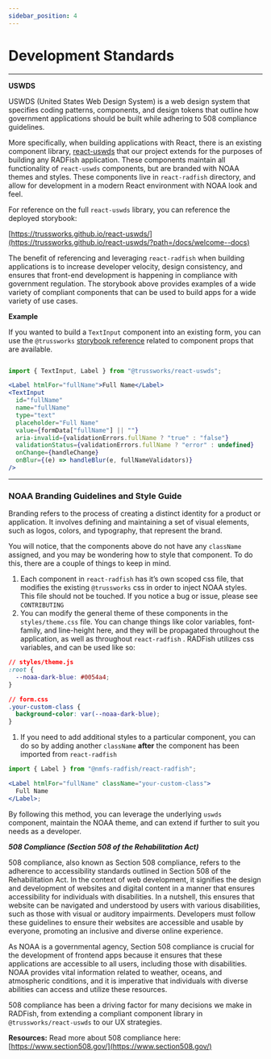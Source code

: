 ```yaml
---
sidebar_position: 4
---
```


# Development Standards

---

**USWDS**

USWDS (United States Web Design System) is a web design system that specifies coding patterns, components, and design tokens that outline how government applications should be built while adhering to 508 compliance guidelines.

More specifically, when building applications with React, there is an existing component library, [react-uswds](https://github.com/trussworks/react-uswds) that our project extends for the purposes of building any RADFish application. These components maintain all functionality of `react-uswds` components, but are branded with NOAA themes and styles. These components live in `react-radfish` directory, and allow for development in a modern React environment with NOAA look and feel.

For reference on the full `react-uswds` library, you can reference the deployed storybook:

[https://trussworks.github.io/react-uswds/](https://trussworks.github.io/react-uswds/?path=/docs/welcome--docs)

The benefit of referencing and leveraging `react-radfish` when building applications is to increase developer velocity, design consistency, and ensures that front-end development is happening in compliance with government regulation. The storybook above provides examples of a wide variety of compliant components that can be used to build apps for a wide variety of use cases.

<!--
<aside>
If you need another component for your application support, please see `CONTRIBUTING` section (In progress)
</aside>
-->

**Example**

If you wanted to build a `TextInput` component into an existing form, you can use the `@trussworks` [storybook reference](https://trussworks.github.io/react-uswds/?path=/docs/components-text-input--docs) related to component props that are available.

```jsx

import { TextInput, Label } from "@trussworks/react-uswds";

<Label htmlFor="fullName">Full Name</Label>
<TextInput
  id="fullName"
  name="fullName"
  type="text"
  placeholder="Full Name"
  value={formData["fullName"] || ""}
  aria-invalid={validationErrors.fullName ? "true" : "false"}
  validationStatus={validationErrors.fullName ? "error" : undefined}
  onChange={handleChange}
  onBlur={(e) => handleBlur(e, fullNameValidators)}
/>
```

---

### **NOAA Branding Guidelines and Style Guide**

Branding refers to the process of creating a distinct identity for a product or application. It involves defining and maintaining a set of visual elements, such as logos, colors, and typography, that represent the brand.

You will notice, that the components above do not have any `className` assigned, and you may be wondering how to style that component. To do this, there are a couple of things to keep in mind.

1. Each component in `react-radfish` has it’s own scoped css file, that modifies the existing `@trussworks` css in order to inject NOAA styles. This file should not be touched. If you notice a bug or issue, please see `CONTRIBUTING`
2. You can modify the general theme of these components in the `styles/theme.css` file. You can change things like color variables, font-family, and line-height here, and they will be propagated throughout the application, as well as throughout `react-radfish` . RADFish utilizes css variables, and can be used like so:

```css
// styles/theme.js
:root {
  --noaa-dark-blue: #0054a4;
}

// form.css
.your-custom-class {
  background-color: var(--noaa-dark-blue);
}
```

1. If you need to add additional styles to a particular component, you can do so by adding another `className` **after** the component has been imported from `react-radfish`

```jsx
import { Label } from "@nmfs-radfish/react-radfish";

<Label htmlFor="fullName" className="your-custom-class">
  Full Name
</Label>;
```

By following this method, you can leverage the underlying `uswds` component, maintain the NOAA theme, and can extend if further to suit you needs as a developer.

**_508 Compliance (Section 508 of the Rehabilitation Act)_**

508 compliance, also known as Section 508 compliance, refers to the adherence to accessibility standards outlined in Section 508 of the Rehabilitation Act. In the context of web development, it signifies the design and development of websites and digital content in a manner that ensures accessibility for individuals with disabilities. In a nutshell, this ensures that website can be navigated and understood by users with various disabilities, such as those with visual or auditory impairments. Developers must follow these guidelines to ensure their websites are accessible and usable by everyone, promoting an inclusive and diverse online experience.

As NOAA is a governmental agency, Section 508 compliance is crucial for the development of frontend apps because it ensures that these applications are accessible to all users, including those with disabilities. NOAA provides vital information related to weather, oceans, and atmospheric conditions, and it is imperative that individuals with diverse abilities can access and utilize these resources.

508 compliance has been a driving factor for many decisions we make in RADFish, from extending a compliant component library in `@trussworks/react-uswds` to our UX strategies.

**Resources:**
Read more about 508 compliance here: [https://www.section508.gov/](https://www.section508.gov/)
